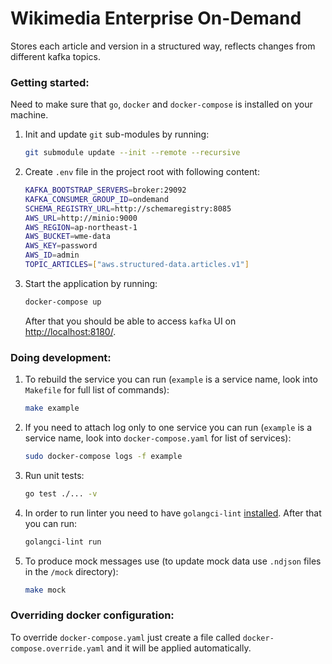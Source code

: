 # Wikimedia Enterprise On-Demand

Stores each article and version in a structured way, reflects changes from different kafka topics.

### Getting started:

Need to make sure that `go`, `docker` and `docker-compose` is installed on your machine.

1. Init and update `git` sub-modules by running:

   ```bash
   git submodule update --init --remote --recursive
   ```

1. Create `.env` file in the project root with following content:

   ```bash
   KAFKA_BOOTSTRAP_SERVERS=broker:29092
   KAFKA_CONSUMER_GROUP_ID=ondemand
   SCHEMA_REGISTRY_URL=http://schemaregistry:8085
   AWS_URL=http://minio:9000
   AWS_REGION=ap-northeast-1
   AWS_BUCKET=wme-data
   AWS_KEY=password
   AWS_ID=admin
   TOPIC_ARTICLES=["aws.structured-data.articles.v1"]
   ```

1. Start the application by running:

   ```bash
   docker-compose up
   ```

   After that you should be able to access `kafka` UI on [http://localhost:8180/](http://localhost:8180/).

### Doing development:

1. To rebuild the service you can run (`example` is a service name, look into `Makefile` for full list of commands):

   ```bash
   make example
   ```

1. If you need to attach log only to one service you can run (`example` is a service name, look into `docker-compose.yaml` for list of services):

   ```bash
   sudo docker-compose logs -f example
   ```

1. Run unit tests:

   ```bash
   go test ./... -v
   ```

1. In order to run linter you need to have `golangci-lint` [installed](https://golangci-lint.run/usage/install/). After that you can run:

   ```bash
   golangci-lint run
   ```

1. To produce mock messages use (to update mock data use `.ndjson` files in the `/mock` directory):

   ```bash
   make mock
   ```

### Overriding docker configuration:

To override `docker-compose.yaml` just create a file called `docker-compose.override.yaml` and it will be applied automatically.
